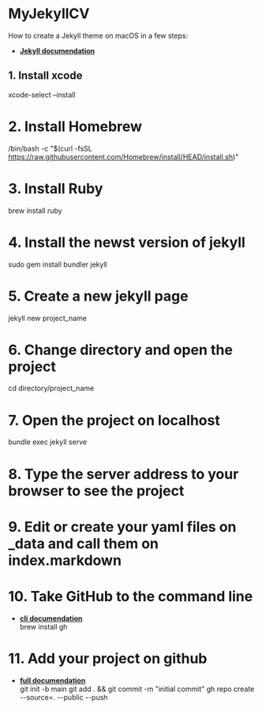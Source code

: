# MyJekyllCV

How to create a Jekyll theme on macOS in a few steps:
- **[Jekyll documendation](https://jekyllrb.com/docs/installation/macos/)** </br>

## 1. Install xcode
xcode-select –install 

# 2. Install Homebrew
/bin/bash -c "$(curl -fsSL https://raw.githubusercontent.com/Homebrew/install/HEAD/install.sh)"

# 3. Install Ruby
brew install ruby

# 4. Install the newst version of jekyll
sudo gem install bundler jekyll

# 5. Create a new jekyll page
jekyll new project_name 

# 6. Change  directory and open the project
cd directory/project_name  

# 7. Open the project on localhost
bundle exec jekyll serve 

# 8. Type the server address to your browser to see the project 

# 9. Edit or create your yaml files on _data and call them on index.markdown

# 10. Take GitHub to the command line
- **[cli documendation](https://cli.github.com/)** </br>
brew install gh

# 11. Add your project on github
- **[full documendation](https://docs.github.com/en/get-started/importing-your-projects-to-github/importing-source-code-to-github/adding-an-existing-project-to-github-using-the-command-line)** </br>
git init -b main
git add . && git commit -m "initial commit"
gh repo create --source=. --public --push


